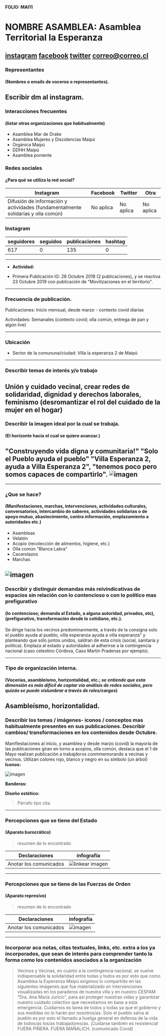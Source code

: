 #### FOLIO: MAI11
# NOMBRE ASAMBLEA: Asamblea Territorial la Esperanza 

[instagram](https://www.instagram.com/p/CHIsCmHJ1Yw/)
[facebook]()
[twitter]()
<correo@correo.cl>
---

### Representantes
#### (Nombres o emails de voceros o representantes).
Escribir dm al instagram. 
---
### Interacciones frecuentes
#### (listar otras organizaciones que habitualmente)
* Asamblea Mar de Drake 
* Asamblea Mujeres y Discidencias Maipú
* Orgánica Maipú
* DDHH Maipú
* Asamblea poniente 

### Redes sociales
#### ¿Para qué se utiliza la red social?
| Instagram | Facebook | Twitter | Otra 
|---|---|---|---|
|Difusión de información y actividades (fundamentalmente solidarias y olla común)|No aplica|No aplica| No aplica|

### **Instagram**
| seguidores | seguidos | publicaciones | hashtag 
|---|---|---|---|
|617|0|135| 0

---

* **Actividad:**   

* Primera Publicación IG: 28 Octubre 2018 (2 publicaciones), y se reactiva 23 Octubre 2019 con publicación de "Movilizaciones en el territorio".

---
### Frecuencia de publicación.

Publicaciones: Inicio mensual, desde marzo - contexto covid diarias

Actividades: Semanales (contexto covid; olla común, entrega de pan y algún live)

---
### Ubicación
* Sector de la comununa/ciudad: Villa la esperanza 2 de Maipú

---
### Describir temas de interés y/o trabajo
Unión y cuidado vecinal, crear redes de solidaridad, dignidad y derechos laborales, feminismo (desromantizar el rol del cuidado de la mujer en el hogar)
---
### Describir la imagen ideal por la cual se trabaja.
#### (El horizonte hacia el cual se quiere avanzar.)
"Construyendo vida digna y comunitaria!" "Solo el Pueblo ayuda el pueblo" "Villa Esperanza 2, ayuda a Villa Esperanza 2", "tenemos poco pero somos capaces de compartirlo". 
![imagen](/Imag/esperanza.png) 
---
---
### ¿Que se hace?
#### (Manifestaciones, marchas, intervenciones, actividades culturales, conversatorios, intercambio de saberes, actividades solidarias o de apoyo mutuo, abastecimiento, contra información, emplazamiento a autoridades etc.)
* Asambleas
* Velatón
* Acopio (recolección de alimentos, higiene, etc.)
* Olla común "Blanca Labra"
* Cacerolazos
* Marchas 

![imagen](/Imag/ollaespe.png)
---
### Describir y distinguir demandas más reivindicativas de espacios sin relación con lo contencioso o con lo político mas prefigurativo
#### (lo contencioso; demanda al Estado, a alguna autoridad, privados, etc), (prefigurativo, transformación desde lo cotidiano, etc.).
Se dirige hacia los vecinos predominanmente, a través de la consigna solo el pueblo ayuda al pueblo, villa esperanza ayuda a villa esperanza" y planteando que sólo juntos unidos, saldran de esta crisis (social, sanitaria y política). Emplaza al estado y autoridades al adherirse a la contingencia nacional (caso celestino Córdova, Caso Martín Pradenas por ejemplo). 

---
### Tipo de organización interna.
#### (Vocerías, asambleísmo, horizontalidad, etc.; *se entiende que esta dimensión es más difícil de captar vía análisis de redes sociales, pero quizás se puede vislumbrar a través de roles/cargos*)
Asambleísmo, horizontalidad. 
---
### Describir los temas / imágenes- iconos / conceptos mas habitualmente presentes en sus publicaciones. Describir cambios/ transformaciones en los contenidos desde Octubre.
Manifiestaciones al inicio, y asamblea y desde marzo (covid) la mayoría de las publicaciones giran en torno a acopios, olla común, destaca que el 1 de Mayo realizan publicación a trabajdorxs conmmemorando a vecinas y vecinos. 
Utilizan colores rojo, blanco y negro en su símbolo (un árbol)
**Iconos:**

![imagen](/Imag/logoespe.png)

**Banderas:**

**Diseño estético:**

> Párrafo tipo cita 

---
### Percepciones que se tiene del Estado
#### (Aparato burocrático)
> resumen de lo encontrado

| Declaraciones | infografía | 
|---|---|
|Anotar los comunicados | ![linkear imagen]() |

---
### Percepciones que se tiene de las Fuerzas de Orden
#### (Aparato represivo)
> resumen de lo encontrado

| Declaraciones | infografía | 
|---|---|
|Anotar los comunicados | ![imagen]() |


---
### Incorporar aca notas, citas textuales, links, etc. extra a los ya incorporados, que sean de interés para comprender tanto la forma como los contenidos asociados a la organización
> Vecinos y Vecinas, en cuanto a la contingencia nacional, se vuelve indispensable la solidaridad entre todas y todos es por esto que como Asamblea la Esperanza Maipú exigimos lo compartido en las siguientes imágenes que fue materializado en intervenciones visualizadas en los paraderos de nuestra villa y en nuestro CESFAM “Dra. Ana María Juricic”, para así proteger nuestras vidas y garantizar nuestro cuidado colectivo que necesitamos en base a esta emergencia. Cuidarnos es tarea de todos y todas ya que el gobierno y sus medidas no lo harán por nosotros/as.
Solo el pueblo salva al pueblo es por esto el llamado a huelga general en defensa de la vida de todos/as los/as trabajadores/as. ¡Cuidarse también es resistencia!
FUERA PIÑERA.
FUERA MAÑALICH. (comunicado Covid)
